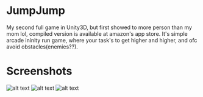 # JumpJump
My second full game in Unity3D, but first showed to more person than my mom lol, compiled version is available at amazon's app store. It's simple arcade ininity run game, where your task's to get higher and higher, and ofc avoid obstacles(enemies??).
# Screenshots
![alt text](https://s3-external-1.amazonaws.com/com-amazon-mas-catalog/M33YLUR9B9JM00%2FM3BMYUDWGSM0AR%2Fimages%2F_c217a387-11ee-4543-89ec-a8486f7f4709_c7da2202001ef3739c67954b4c9dbb31 "Presentationt")
![alt text](https://s3-external-1.amazonaws.com/com-amazon-mas-catalog/M33YLUR9B9JM00%2FM3BMYUDWGSM0AR%2Fimages%2F_b0e504a4-18e4-450b-ad1c-7162781c7160_c7da2202001ef3739c67954b4c9dbb31 "Presentationt")
![alt text](https://s3-external-1.amazonaws.com/com-amazon-mas-catalog/M33YLUR9B9JM00%2FM3BMYUDWGSM0AR%2Fimages%2F_773cd100-da39-48b8-a795-286b02a24a65_c7da2202001ef3739c67954b4c9dbb31 "Presentationt")
